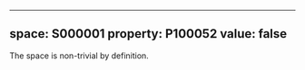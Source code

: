   ---
  space: S000001
  property: P100052
  value: false
  ---
  
  The space is non-trivial by definition.

